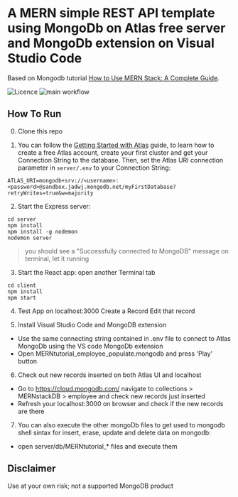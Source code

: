 # A MERN simple REST API template using MongoDb on Atlas free server and MongoDb extension on Visual Studio Code

Based on Mongodb tutorial [How to Use MERN Stack: A Complete Guide](https://www.mongodb.com/languages/mern-stack-tutorial).

![Licence](https://img.shields.io/github/license/matheusrosendo/TokenizationLabFixedSupply)
![main workflow](https://github.com/mongodb-developer/mongodb-express-rest-api-example/actions/workflows/main.yml/badge.svg)

## How To Run
0. Clone this repo

1. You can follow the [Getting Started with Atlas](https://docs.atlas.mongodb.com/getting-started/) guide, to learn how to create a free Atlas account, create your first cluster and get your Connection String to the database. 
Then, set the Atlas URI connection parameter in `server/.env` to your Connection String:
```
ATLAS_URI=mongodb+srv://<username>:<password>@sandbox.jadwj.mongodb.net/myFirstDatabase?retryWrites=true&w=majority
```

2. Start the Express server:
```
cd server
npm install
npm install -g nodemon
nodemon server
```
> you should see a "Successfully connected to MongoDB" message on terminal, let it running

3. Start the React app:
open another Terminal tab
```
cd client
npm install
npm start
```

4. Test App on localhost:3000
Create a Record
Edit that record


5. Install Visual Studio Code and MongoDB extension 
* Use the same connecting string contained in .env file to connect to Atlas MongoDb using the VS code MongoDb extension
* Open MERNtutorial_employee_populate.mongodb and press 'Play' button

6. Check out new records inserted on both Atlas UI and localhost 
* Go to https://cloud.mongodb.com/
navigate to collections > MERNstackDB > employee and check new records just inserted
* Refresh your localhost:3000 on browser and check if the new records are there

7. You can also execute the other mongoDb files to get used to mongodb shell  sintax for insert, erase, update and delete data on mongodb:
* open server/db/MERNtutorial_* files and execute them



## Disclaimer

Use at your own risk; not a supported MongoDB product

